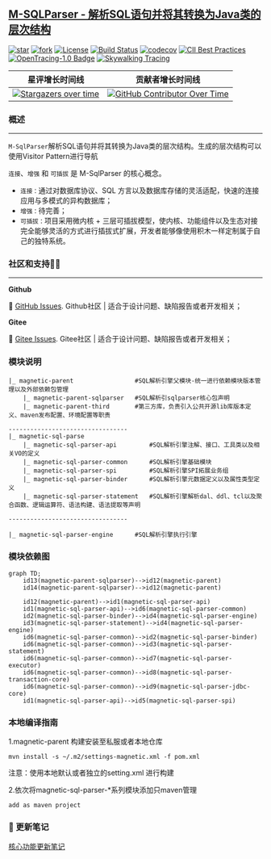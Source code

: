 
## [M-SQLParser - 解析SQL语句并将其转换为Java类的层次结构](https://gitee.com/M-SQLParse/M-SqlParser)

[![star](https://gitee.com/M-SQLParse/M-SqlParser/badge/star.svg?theme=dark)](https://gitee.com/M-SQLParse/M-SqlParser/stargazers)
[![fork](https://gitee.com/M-SQLParse/M-SqlParser/badge/fork.svg?theme=dark)](https://gitee.com/M-SQLParse/M-SqlParser/members)
[![License](https://img.shields.io/badge/license-Apache%202-4EB1BA.svg)](https://www.apache.org/licenses/LICENSE-2.0.html)
[![Build Status](https://api.travis-ci.org/iByteCoding/M-SQLParser.svg?branch=master&status=created)](https://travis-ci.org/iByteCoding/M-SQLParser)
[![codecov](https://codecov.io/gh/iByteCoding/M-SQLParser/branch/master/graph/badge.svg)](https://codecov.io/gh/iByteCoding/M-SQLParser)
[![CII Best Practices](https://bestpractices.coreinfrastructure.org/projects/5394/badge)](https://bestpractices.coreinfrastructure.org/projects/5394)
[![OpenTracing-1.0 Badge](https://img.shields.io/badge/OpenTracing--1.0-enabled-blue.svg)](http://opentracing.io)
[![Skywalking Tracing](https://img.shields.io/badge/Skywalking%20Tracing-enable-brightgreen.svg)](https://github.com/apache/skywalking)

| **星评增长时间线**                                                                                                       | **贡献者增长时间线**                                                                                                                                                                                                                                |
|:---------------------------------------------------------------------------------------------------------------------:|:------------------------------------------------------------------------------------------------------------------------------------------------------------------------------------------------------------------------------------------------:|
| [![Stargazers over time](https://starchart.cc/iByteCoding/M-SQLParser.svg)](https://starchart.cc/iByteCoding/M-SQLParser) | [![GitHub Contributor Over Time](https://contributor-overtime-api.git-contributor.com/contributors-svg?chart=contributorOverTime&repo=iByteCoding/M-SQLParser)](https://git-contributor.com?chart=contributorOverTime&repo=iByteCoding/M-SQLParser) |

### 概述

<hr>

`M-SqlParser`解析SQL语句并将其转换为Java类的层次结构。生成的层次结构可以使用Visitor Pattern进行导航

`连接`、`增强` 和 `可插拔` 是 M-SqlParser 的核心概念。

- `连接：`通过对数据库协议、SQL 方言以及数据库存储的灵活适配，快速的连接应用与多模式的异构数据库；
- `增强：`待完善；
- `可插拔：`项目采用微内核 + 三层可插拔模型，使内核、功能组件以及生态对接完全能够灵活的方式进行插拔式扩展，开发者能够像使用积木一样定制属于自己的独特系统。


### 社区和支持💝🖤

<hr>

**Github**

:link: [GitHub Issues](https://github.com/iByteCoding/M-SQLParser/issues). Github社区 | 适合于设计问题、缺陷报告或者开发相关；

**Gitee**

:link: [Gitee Issues](https://gitee.com/M-SQLParse/M-SqlParser/issues). Gitee社区 | 适合于设计问题、缺陷报告或者开发相关；

### 模块说明
```
|_ magnetic-parent                 #SQL解析引擎父模块-统一进行依赖模块版本管理以及外部依赖包管理
    |_ magnetic-parent-sqlparser   #SQL解析引sqlparser核心包声明
    |_ magnetic-parent-third       #第三方库，负责引入公共开源lib库版本定义、maven发布配置、环境配置等职责
    
---------------------------------
|_ magnetic-sql-parse 
    |_ magnetic-sql-parser-api         #SQL解析引擎注解、接口、工具类以及相关VO的定义
    |_ magnetic-sql-parser-common      #SQL解析引擎基础模块
    |_ magnetic-sql-parser-spi         #SQL解析引擎SPI拓展业务组
    |_ magnetic-sql-parser-binder      #SQL解析引擎元数据定义以及属性类型定义
    |_ magnetic-sql-parser-statement   #SQL解析引擎解析dal、ddl、tcl以及聚合函数、逻辑运算符、语法构建、语法提取等声明

---------------------------------

|_ magnetic-sql-parser-engine      #SQL解析引擎执行引擎

```

### 模块依赖图
```mermaid
graph TD;
    id13(magnetic-parent-sqlparser)-->id12(magnetic-parent)
    id14(magnetic-parent-sqlparser)-->id12(magnetic-parent)

    id12(magnetic-parent)-->id1(magnetic-sql-parser-api)
	id1(magnetic-sql-parser-api)-->id6(magnetic-sql-parser-common)
    id2(magnetic-sql-parser-binder)-->id4(magnetic-sql-parser-engine)
    id3(magnetic-sql-parser-statement)-->id4(magnetic-sql-parser-engine)
    id6(magnetic-sql-parser-common)-->id2(magnetic-sql-parser-binder)
    id6(magnetic-sql-parser-common)-->id3(magnetic-sql-parser-statement)
    id6(magnetic-sql-parser-common)-->id7(magnetic-sql-parser-executor)
    id6(magnetic-sql-parser-common)-->id8(magnetic-sql-parser-transaction-core)
    id6(magnetic-sql-parser-common)-->id9(magnetic-sql-parser-jdbc-core)
    id1(magnetic-sql-parser-api)-->id5(magnetic-sql-parser-spi)
```

### 本地编译指南
1.magnetic-parent 构建安装至私服或者本地仓库
```shell
mvn install -s ~/.m2/settings-magnetic.xml -f pom.xml
```
注意：使用本地默认或者独立的setting.xml 进行构建

2.依次将magnetic-sql-parser-*系列模块添加只maven管理
```shell
add as maven project
```



###  :pencil:  更新笔记
[核心功能更新笔记](https://gitee.com/M-SQLParse/M-SqlParser/blob/develop/Update-notes.md)
